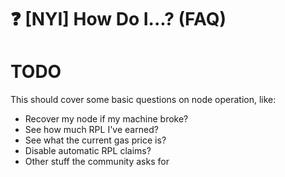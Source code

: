 # :question: [NYI] How Do I...? (FAQ)

# TODO

This should cover some basic questions on node operation, like:
- Recover my node if my machine broke?
- See how much RPL I've earned?
- See what the current gas price is?
- Disable automatic RPL claims?
- Other stuff the community asks for
